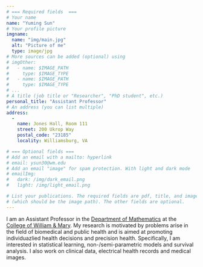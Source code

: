 ```yaml
---
# === Required fields  ===
# Your name 
name: "Yuming Sun"
# Your profile picture
imgname: 
  name: "img/main.jpg"
  alt: "Picture of me"
  type: image/jpg
# More sources can be added (optional) using 
# imgOther:
#   - name: $IMAGE_PATH
#     type: $IMAGE_TYPE
#   - name: $IMAGE_PATH
#     type: $IMAGE_TYPE
# ...
# A title (job title or "Researcher", "PhD student", etc.)
personal_title: "Assistant Professor"
# An address (you can list multiple)
address: 
  - 
    name: Jones Hall, Room 111
    street: 200 Ukrop Way
    postal_code: "23185"
    locality: Williamsburg, VA

# === Optional fields ===
# Add an email with a mailto: hyperlink
# email: ysun30@wm.edu
# Add an email "image" for spam protection. With light and dark mode
# emailImg: 
#   dark: /img/dark_email.png
#   light: /img/light_email.png

# List your publications. The required fields are pdf, title, and image 
# (which should be the image path). The other fields are optional.
---
```


I am an Assistant Professor in the [Department of Mathematics](https://www.wm.edu/as/mathematics/) at the [College of William & Mary](https://www.wm.edu/). My research is motivated by problems arise in the field of biomedical and public health and is aimed at promoting individuazlied health decisions and precision health. Specifically, I am interested in statistical learning, non-/semi-parametric models and survival analysis. I also work on clinical data, electrical health records and medical images. 
